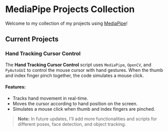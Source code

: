 # MediaPipe Projects Collection

Welcome to my collection of my projects using [MediaPipe](https://mediapipe.dev/)!

## Current Projects

### Hand Tracking Cursor Control
The **Hand Tracking Cursor Control** script uses `MediaPipe`, `OpenCV`, and `PyAutoGUI` to control the mouse cursor with hand gestures. When the thumb and index finger pinch together, the code simulates a mouse click.

#### Features:
- Tracks hand movement in real-time.
- Moves the cursor according to hand position on the screen.
- Simulates a mouse click when thumb and index fingers are pinched.

> **Note:** In future updates, I'll add more functionalities and scripts for different poses, face detection, and object tracking.

